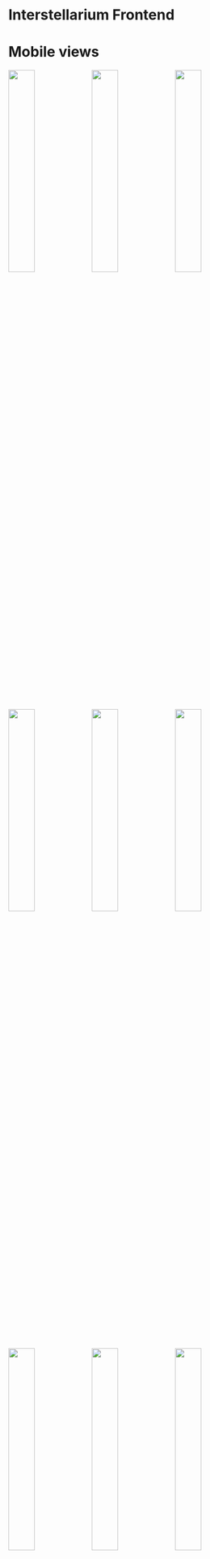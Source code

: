 # Interstellarium Frontend
# Mobile views
<p float="middle">
  <img src="./docs/resources/mobile/index.png" width="32%" />
  <img src="./docs/resources/mobile/login.png" width="32%" /> 
  <img src="./docs/resources/mobile/reset-password.png" width="32%" />
</p>
<p float="middle">
  <img src="./docs/resources/mobile/items.png" width="32%" />
  <img src="./docs/resources/mobile/filters.png" width="32%" /> 
  <img src="./docs/resources/mobile/sidebar.png" width="32%" />
</p>
<p float="middle">
  <img src="./docs/resources/mobile/users.png" width="32%" />
  <img src="./docs/resources/mobile/create-user.png" width="32%" /> 
  <img src="./docs/resources/mobile/user-profile.png" width="32%" />
</p>
<p float="middle">
  <img src="./docs/resources/mobile/groups.png" width="32%" />
  <img src="./docs/resources/mobile/create-group.png" width="32%" /> 
  <img src="./docs/resources/mobile/group-profile.png" width="32%" />
</p>
<p float="middle">
  <img src="./docs/resources/mobile/departments.png" width="32%" />
  <img src="./docs/resources/mobile/create-department.png" width="32%" /> 
  <img src="./docs/resources/mobile/department-profile.png" width="32%" />
</p>
<p float="middle">
  <img src="./docs/resources/mobile/contracts.png" width="32%" />
  <img src="./docs/resources/mobile/create-contract.png" width="32%" /> 
  <img src="./docs/resources/mobile/contract-profile.png" width="32%" />
</p>
<p float="middle">
  <img src="./docs/resources/mobile/projects.png" width="32%" />
  <img src="./docs/resources/mobile/create-project.png" width="32%" /> 
  <img src="./docs/resources/mobile/project-profile.png" width="32%" />
</p>
<p float="middle">
  <img src="./docs/resources/mobile/works.png" width="32%" />
  <img src="./docs/resources/mobile/create-work.png" width="32%" /> 
  <img src="./docs/resources/mobile/work-profile.png" width="32%" />
</p>
<p float="middle">
  <img src="./docs/resources/mobile/equipment.png" width="32%" />
  <img src="./docs/resources/mobile/create-equipment.png" width="32%" /> 
  <img src="./docs/resources/mobile/equipment-profile.png" width="32%" />
</p>

# Desktop views
## Index page
![Index](./docs/resources/desktop/index.png "Index")
## Login page
![Login](./docs/resources/desktop/login.png "Login")
## Reset password page
![Reset Password](./docs/resources/desktop/reset-password.png "Reset Password")
## Dashboard page
![Dashboard](./docs/resources/desktop/dashboard.png "Dashboard")

## Users page
![Users](./docs/resources/desktop/users.png "Users")
## Create User page
![Create User](./docs/resources/desktop/create-user.png "Create User")
## User Profile page
![User Profile](./docs/resources/desktop/user-profile.png "User Profile")
## Select User
![Select User](./docs/resources/desktop/user-select.png "Select User")

## Groups page
![Groups](./docs/resources/desktop/groups.png "Groups")
## Create Group page
![Create Group](./docs/resources/desktop/create-group.png "Create Group")
## Group Profile page
![Group Profile](./docs/resources/desktop/group-profile.png "Group Profile")
## Select Group
![Select Group](./docs/resources/desktop/group-select.png "Select Group")

## Works page
![Works](./docs/resources/desktop/works.png "Works")
## Create Work page
![Create Work](./docs/resources/desktop/create-work.png "Create Work")
## Work Profile page
![Work Profile](./docs/resources/desktop/work-profile.png "Work Profile")
## Select Work
![Select Work](./docs/resources/desktop/work-select.png "Select Work")

## Equipment page
![Equipment](./docs/resources/desktop/equipment.png "Equipment")
## Create Equipment page
![Create Equipment](./docs/resources/desktop/create-equipment.png "Create Equipment")
## Equipment Profile page
![Equipment Profile](./docs/resources/desktop/equipment-profile.png "Equipment Profile")
## Select Equipment
![Select Equipment](./docs/resources/desktop/equipment-select.png "Select Equipment")

## Departments page
![Departments](./docs/resources/desktop/departments.png "Departments")
## Create Department page
![Create Department](./docs/resources/desktop/create-department.png "Create Department")
## Department Profile page
![Department Profile](./docs/resources/desktop/department-profile.png "Department Profile")
## Select Department
![Select Department](./docs/resources/desktop/department-select.png "Select Department")

## Projects page
![Projects](./docs/resources/desktop/projects.png "Projects")
## Create Project page
![Create Project](./docs/resources/desktop/create-project.png "Create Project")
## Project Profile page
![Project Profile](./docs/resources/desktop/project-profile.png "Project Profile")
## Select Project
![Select Project](./docs/resources/desktop/project-select.png "Select Project")

## Contracts page
![Contracts](./docs/resources/desktop/contracts.png "Contracts")
## Create Contract page
![Create Contract](./docs/resources/desktop/create-contract.png "Create Contract")
## Contract Profile page
![Contract Profile](./docs/resources/desktop/contract-profile.png "Contract Profile")
## Select Contract
![Select Contract](./docs/resources/desktop/contract-select.png "Select Contract")
